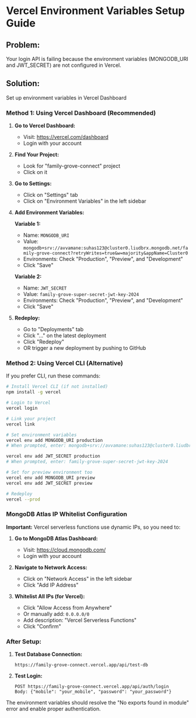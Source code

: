 # Vercel Environment Variables Setup Guide

## Problem:
Your login API is failing because the environment variables (MONGODB_URI and JWT_SECRET) are not configured in Vercel.

## Solution:
Set up environment variables in Vercel Dashboard

### Method 1: Using Vercel Dashboard (Recommended)

1. **Go to Vercel Dashboard:**
   - Visit: https://vercel.com/dashboard
   - Login with your account

2. **Find Your Project:**
   - Look for "family-grove-connect" project
   - Click on it

3. **Go to Settings:**
   - Click on "Settings" tab
   - Click on "Environment Variables" in the left sidebar

4. **Add Environment Variables:**
   
   **Variable 1:**
   - Name: `MONGODB_URI`
   - Value: `mongodb+srv://avvamane:suhas123@cluster0.liudbrx.mongodb.net/family-grove-connect?retryWrites=true&w=majority&appName=Cluster0`
   - Environments: Check "Production", "Preview", and "Development"
   - Click "Save"
   
   **Variable 2:**
   - Name: `JWT_SECRET`
   - Value: `family-grove-super-secret-jwt-key-2024`
   - Environments: Check "Production", "Preview", and "Development"
   - Click "Save"

5. **Redeploy:**
   - Go to "Deployments" tab
   - Click "..." on the latest deployment
   - Click "Redeploy"
   - OR trigger a new deployment by pushing to GitHub

### Method 2: Using Vercel CLI (Alternative)

If you prefer CLI, run these commands:

```bash
# Install Vercel CLI (if not installed)
npm install -g vercel

# Login to Vercel
vercel login

# Link your project
vercel link

# Set environment variables
vercel env add MONGODB_URI production
# When prompted, enter: mongodb+srv://avvamane:suhas123@cluster0.liudbrx.mongodb.net/family-grove-connect?retryWrites=true&w=majority&appName=Cluster0

vercel env add JWT_SECRET production
# When prompted, enter: family-grove-super-secret-jwt-key-2024

# Set for preview environment too
vercel env add MONGODB_URI preview
vercel env add JWT_SECRET preview

# Redeploy
vercel --prod
```

### MongoDB Atlas IP Whitelist Configuration

**Important:** Vercel serverless functions use dynamic IPs, so you need to:

1. **Go to MongoDB Atlas Dashboard:**
   - Visit: https://cloud.mongodb.com/
   - Login with your account

2. **Navigate to Network Access:**
   - Click on "Network Access" in the left sidebar
   - Click "Add IP Address"

3. **Whitelist All IPs (for Vercel):**
   - Click "Allow Access from Anywhere"
   - Or manually add: `0.0.0.0/0`
   - Add description: "Vercel Serverless Functions"
   - Click "Confirm"

### After Setup:

1. **Test Database Connection:**
   ```
   https://family-grove-connect.vercel.app/api/test-db
   ```

2. **Test Login:**
   ```
   POST https://family-grove-connect.vercel.app/api/auth/login
   Body: {"mobile": "your_mobile", "password": "your_password"}
   ```

The environment variables should resolve the "No exports found in module" error and enable proper authentication.

